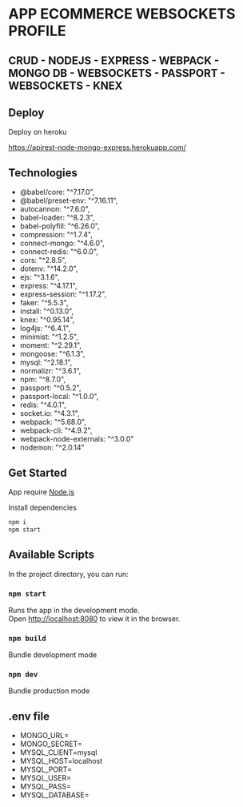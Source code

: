 # APP ECOMMERCE WEBSOCKETS PROFILE

## CRUD - NODEJS - EXPRESS - WEBPACK - MONGO DB - WEBSOCKETS - PASSPORT - WEBSOCKETS - KNEX

## Deploy

Deploy on heroku

https://apirest-node-mongo-express.herokuapp.com/

## Technologies

- @babel/core: "^7.17.0",
- @babel/preset-env: "^7.16.11",
- autocannon: "^7.6.0",
- babel-loader: "^8.2.3",
- babel-polyfill: "^6.26.0",
- compression: "^1.7.4",
- connect-mongo: "^4.6.0",
- connect-redis: "^6.0.0",
- cors: "^2.8.5",
- dotenv: "^14.2.0",
- ejs: "^3.1.6",
- express: "^4.17.1",
- express-session: "^1.17.2",
- faker: "^5.5.3",
- install: "^0.13.0",
- knex: "^0.95.14",
- log4js: "^6.4.1",
- minimist: "^1.2.5",
- moment: "^2.29.1",
- mongoose: "^6.1.3",
- mysql: "^2.18.1",
- normalizr: "^3.6.1",
- npm: "^8.7.0",
- passport: "^0.5.2",
- passport-local: "^1.0.0",
- redis: "^4.0.1",
- socket.io: "^4.3.1",
- webpack: "^5.68.0",
- webpack-cli: "^4.9.2",
- webpack-node-externals: "^3.0.0"
- nodemon: "^2.0.14"

## Get Started

App require [Node.js](https://nodejs.org/)

Install dependencies

```sh
npm i
npm start
```

## Available Scripts

In the project directory, you can run:

### `npm start`

Runs the app in the development mode.\
Open [http://localhost:8080](http://localhost:8080) to view it in the browser.

### `npm build`

Bundle development mode

### `npm dev`

Bundle production mode

## .env file

- MONGO_URL=
- MONGO_SECRET=
- MYSQL_CLIENT=mysql
- MYSQL_HOST=localhost
- MYSQL_PORT=
- MYSQL_USER=
- MYSQL_PASS=
- MYSQL_DATABASE=
